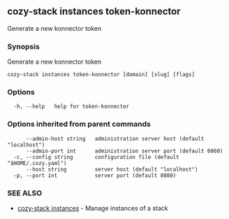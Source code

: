 ## cozy-stack instances token-konnector

Generate a new konnector token

### Synopsis

Generate a new konnector token

```
cozy-stack instances token-konnector [domain] [slug] [flags]
```

### Options

```
  -h, --help   help for token-konnector
```

### Options inherited from parent commands

```
      --admin-host string   administration server host (default "localhost")
      --admin-port int      administration server port (default 6060)
  -c, --config string       configuration file (default "$HOME/.cozy.yaml")
      --host string         server host (default "localhost")
  -p, --port int            server port (default 8080)
```

### SEE ALSO

* [cozy-stack instances](cozy-stack_instances.md)	 - Manage instances of a stack

